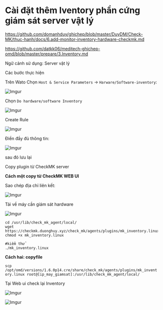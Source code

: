 # Cài đặt thêm Iventory phần cứng giám sát server vật lý

https://github.com/domanhduy/ghichep/blob/master/DuyDM/Check-MK/thuc-hanh/docs/6.add-monitor-inventory-hardware-checkmk.md

https://github.com/datkk06/meditech-ghichep-omd/blob/master/prepare/3.Inventory.md

Ngữ cảnh sử dụng: Server vật lý

Các bước thực hiện

Trên Wato Chọn `Host & Service Parameters` -> `Harware/Software-inventory`:

![Imgur](https://i.imgur.com/hq1gjyK.png)

Chọn `Do hardware/software Inventory`

![Imgur](https://i.imgur.com/k2KrCo8.png)

Create Rule

![Imgur](https://i.imgur.com/68MAmMl.png)

Điền đầy đủ thông tin:

![Imgur](https://i.imgur.com/6aF9jwG.png)

sau đó lưu lại


Copy plugin từ CheckMK server 

**Cách một copy từ CheckMK WEB UI**

Sao chép địa chỉ liên kết:

![Imgur](https://i.imgur.com/WBybf5L.png)

Tải về máy cần giám sát hardware 

![Imgur](https://i.imgur.com/MSBmH6H.png)

```
cd /usr/lib/check_mk_agent/local/
wget https://checkmk.duonghuy.xyz/check_mk/agents/plugins/mk_inventory.linux
chmod +x mk_inventory.linux

#kiểm thử
./mk_inventory.linux
```
**Cách hai: copyfile** 

`scp /opt/omd/versions/1.6.0p14.cre/share/check_mk/agents/plugins/mk_inventory.linux root@[ip_may_giamsat]:/usr/lib/check_mk_agent/local/`

Tại Web ui check lại Inventory

![Imgur](https://i.imgur.com/4qKf1vS.png)

![Imgur](https://i.imgur.com/ehvbK4h.png)
